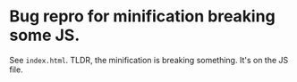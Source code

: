 # Bug repro for minification breaking some JS.

See `index.html`. TLDR, the minification is breaking something. It's on the JS file.
